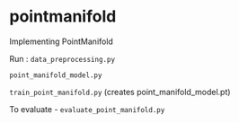 # pointmanifold
Implementing PointManifold

Run :
  `data_preprocessing.py`

  `point_manifold_model.py`

  `train_point_manifold.py` (creates point_manifold_model.pt)

  To evaluate - `evaluate_point_manifold.py`
